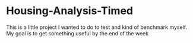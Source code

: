 # Housing-Analysis-Timed

This is a little project I wanted to do to test and kind of benchmark myself. My goal is to get something useful by the end of the week
